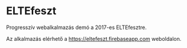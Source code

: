 # ELTEfeszt

Progresszív webalkalmazás demó a 2017-es ELTEfesztre.

Az alkalmazás elérhető a <https://eltefeszt.firebaseapp.com> weboldalon.
